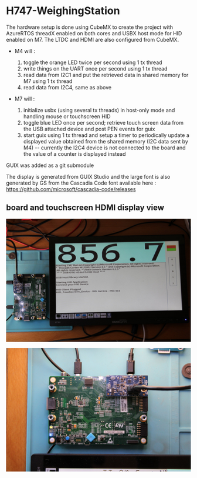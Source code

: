 # H747-WeighingStation

The hardware setup is done using CubeMX to create the project with AzureRTOS
threadX enabled on both cores and USBX host mode for HID enabled on M7.  The
LTDC and HDMI are also configured from CubeMX.

- M4 will :
  1. toggle the orange LED twice per second using 1 tx thread
  2. write things on the UART once per second using 1 tx thread
  3. read data from I2C1 and put the retrieved data in shared memory for M7
     using 1 tx thread
  4. read data from I2C4, same as above

- M7 will :
  1. initialize usbx (using several tx threads) in host-only mode and handling
     mouse or touchscreen HID
  2. toggle blue LED once per second; retrieve touch screen data from the USB
     attached device and post PEN events for guix
  3. start guix using 1 tx thread and setup a timer to periodically update a
     displayed value obtained from the shared memory (I2C data sent by M4) --
     currently the I2C4 device is not connected to the board and the value of a
     counter is displayed instead

GUIX was added as a git submodule

The display is generated from GUIX Studio and the large font is also generated
by GS from the Cascadia Code font available here :
https://github.com/microsoft/cascadia-code/releases

## board and touchscreen HDMI display view

![Board and touchscreen display view](board_screen.jpg)

![Board view](board.jpg)
